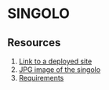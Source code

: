 # SINGOLO
## Resources
1. [Link to a deployed site](https://anna274.github.io/singolo/)
2. [JPG image of the singolo](https://github.com/rolling-scopes-school/tasks/blob/master/tasks/markups/level-2/singolo/singolo.jpg)
3. [Requirements](https://github.com/rolling-scopes-school/tasks/blob/master/tasks/markups/level-2/singolo/singolo-cross-check-1.md)
